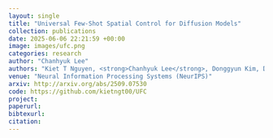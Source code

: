```yaml
---
layout: single
title: "Universal Few-Shot Spatial Control for Diffusion Models"
collection: publications
date: 2025-06-06 22:21:59 +00:00
image: images/ufc.png
categories: research
author: "Chanhyuk Lee"
authors: "Kiet T Nguyen, <strong>Chanhyuk Lee</strong>, Donggyun Kim, Donghoon Lee, Seunghoon Hong"
venue: "Neural Information Processing Systems (NeurIPS)"
arxiv: http://arxiv.org/abs/2509.07530
code: https://github.com/kietngt00/UFC
project: 
paperurl: 
bibtexurl: 
citation: 
---
```


